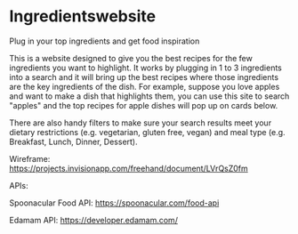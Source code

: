 # Ingredientswebsite
Plug in your top ingredients and get food inspiration

This is a website designed to give you the best recipes for the few ingredients you want to highlight. It works by plugging in 1 to 3 ingredients into a search and it will bring up the best recipes where those ingredients are the key ingredients of the dish. For example, suppose you love apples and want to make a dish that highlights them, you can use this site to search "apples" and the top recipes for apple dishes will pop up on cards below. 

There are also handy filters to make sure your search results meet your dietary restrictions (e.g. vegetarian, gluten free, vegan) and meal type (e.g. Breakfast, Lunch, Dinner, Dessert).

Wireframe: 
https://projects.invisionapp.com/freehand/document/LVrQsZ0fm

APIs:

Spoonacular Food API: https://spoonacular.com/food-api

Edamam API: https://developer.edamam.com/
